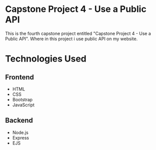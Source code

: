 # Capstone Project 4 - Use a Public API

This is the fourth capstone project entitled "Capstone Project 4 - Use a Public API". Where in this project i use public API on my website.

# Technologies Used

## Frontend

- HTML
- CSS
- Bootstrap
- JavaScript

## Backend

- Node.js
- Express
- EJS

